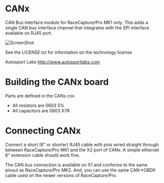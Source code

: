 CANx
====

CAN Bus interface module for RaceCapture/Pro MK1 only. This adds a single CAN bus interface channel that integrates with the SPI interface available on RJ45 port. 

![ScreenShot](https://github.com/autosportlabs/CANx/blob/master/hardware/CANx.png?raw=true)


See the LICENSE.txt for information on the technology license

Autosport Labs
http://www.autosportlabs.com


Building the CANx board
=======================

Parts are defined in the CANx.csv. 

* All resistors are 0603 5%
* All capacitors are 0603 X7R

Connecting CANx
===============

Connect a short (6" or shorter) RJ45 cable with pins wired straight through between RaceCapture/Pro MK1 and the X2 port of CANx. A simple ethernet 6" extension cable should work fine. 

The CAN bus connection is available on X1 and conforms to the same pinout as RaceCapture/Pro MK2. And, you can use the same CAN->OBDII cable used on the newer versions of RaceCapture/Pro.







